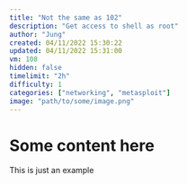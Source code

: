 ```yaml
---
title: "Not the same as 102"
description: "Get access to shell as root"
author: "Jung"
created: 04/11/2022 15:30:22
updated: 04/11/2022 15:31:00
vm: 108
hidden: false
timelimit: "2h"
difficulty: 1
categories: ["networking", "metasploit"]
image: "path/to/some/image.png"
---
```


# Some content here

This is just an example
